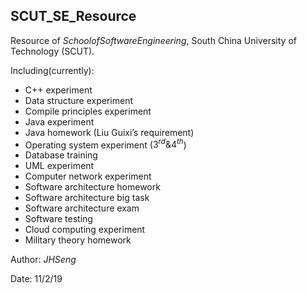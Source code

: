## SCUT_SE_Resource

Resource of $School of Software Engineering$, South China University of Technology (SCUT).

Including(currently):

- C++ experiment 
- Data structure experiment 
- Compile principles experiment 
- Java experiment 
- Java homework (Liu Guixi’s requirement) 
- Operating system experiment ($3^{rd} \& 4^{th}$) 
- Database training 
- UML experiment 
- Computer network experiment 
- Software architecture homework 
- Software architecture big task
- Software architecture exam
- Software testing
- Cloud computing experiment 
- Military theory homework 



Author: $JHSeng$

Date: 11/2/19


